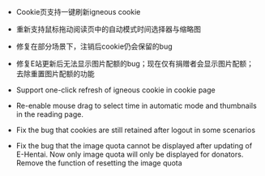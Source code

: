 - Cookie页支持一键刷新igneous cookie
- 重新支持鼠标拖动阅读页中的自动模式时间选择器与缩略图
- 修复在部分场景下，注销后cookie仍会保留的bug
- 修复E站更新后无法显示图片配额的bug；现在仅有捐赠者会显示图片配额；去除重置图片配额的功能

- Support one-click refresh of igneous cookie in cookie page
- Re-enable mouse drag to select time in automatic mode and thumbnails in the reading page. 
- Fix the bug that cookies are still retained after logout in some scenarios
- Fix the bug that the image quota cannot be displayed after updating of E-Hentai. Now only image quota will only be displayed for donators. Remove the function of resetting the image quota